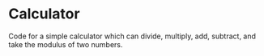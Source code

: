 # Calculator

Code for a simple calculator which can divide, multiply, add, subtract, and take the modulus of two numbers.
